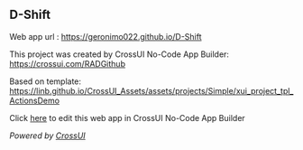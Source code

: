 ## D-Shift
Web app url : https://geronimo022.github.io/D-Shift

This project was created by CrossUI No-Code App Builder: https://crossui.com/RADGithub

Based on template: https://linb.github.io/CrossUI_Assets/assets/projects/Simple/xui_project_tpl_ActionsDemo

Click [here](https://crossui.com/RADGithub/#!from=github&owner=geronimo022&repo=D-Shift) to edit this web app in CrossUI No-Code App Builder

<i>Powered by [CrossUI](https://crossui.com)</i>
